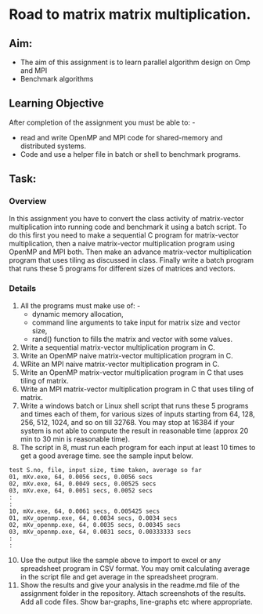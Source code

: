 # Road to matrix matrix multiplication.

## Aim:
- The aim of this assignment is to learn parallel algorithm design on Omp and MPI
- Benchmark algorithms
## Learning Objective
After completion of the assignment you must be able to: -
- read and write OpenMP and MPI code for shared-memory and distributed systems.
- Code and use a helper file in batch or shell to benchmark programs. 
## Task:
### Overview
In this assignment you have to convert the class activity of matrix-vector multiplication into running code and benchmark it using a batch script. To do this first you need to make a sequential C program for matrix-vector multiplication, then a naive matrix-vector multiplication program using OpenMP and MPI both. Then make an advance matrix-vector multiplication program that uses tiling as discussed in class. Finally write a batch program that runs these 5  programs for different sizes of matrices and vectors. 
### Details
1. All the programs must make use of: -
     - dynamic memory allocation, 
     - command line arguments to take input for matrix size and vector size,
     - rand() function to fills the matrix and vector with some values.  
2. Write a sequential matrix-vector multiplication program in C.
3. Write an OpenMP naive matrix-vector multiplication program in C.
4. WRite an MPI naive matrix-vector multiplication program in C.
5. Write an OpenMP matrix-vector multiplication program in C that uses tiling of matrix.
6. Write an MPI matrix-vector multiplication program in C that uses tiling of matrix.
8. Write a windows batch or Linux shell script that runs these 5 programs and times each of them, for various sizes of inputs starting from 64, 128, 256, 512, 1024, and so on till 32768. You may stop at 16384 if your system is not able to compute the result in reasonable time (approx 20 min to 30 min is reasonable time).
9. The script in 8, must run each program for each input at least 10 times to get a good average time. see the sample input below. 
````
test S.no, file, input size, time taken, average so far 
01, mXv.exe, 64, 0.0056 secs, 0.0056 secs
02, mXv.exe, 64, 0.0049 secs, 0.00525 secs
03, mXv.exe, 64, 0.0051 secs, 0.0052 secs
:
: 
10, mXv.exe, 64, 0.0061 secs, 0.005425 secs
01, mXv_openmp.exe, 64, 0.0034 secs, 0.0034 secs
02, mXv_openmp.exe, 64, 0.0035 secs, 0.00345 secs
03, mXv_openmp.exe, 64, 0.0031 secs, 0.00333333 secs
:
:
````
10. Use the output like the sample above to import to excel or any spreadsheet program in CSV format. You may omit calculating average in the script file and get average in the spreadsheet program. 
11. Show the results and give your analysis in the readme.md file of the assignment folder in the repository. Attach screenshots of the results. Add all code files. Show bar-graphs, line-graphs etc where appropriate.
